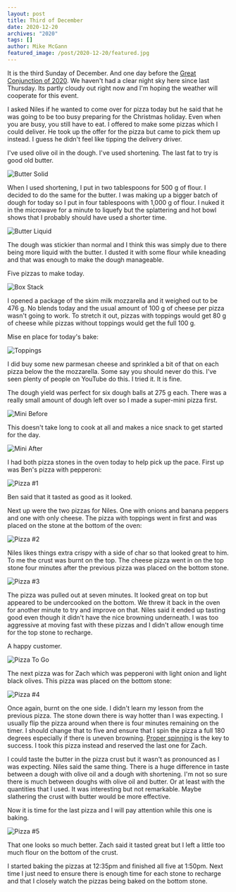 ```yaml
---
layout: post
title: Third of December
date: 2020-12-20
archives: "2020"
tags: []
author: Mike McGann
featured_image: /post/2020-12-20/featured.jpg
---
```


It is the third Sunday of December. And one day before the [Great Conjunction
of 2020](https://www.nasa.gov/feature/the-great-conjunction-of-jupiter-and-saturn).
We haven't had a clear night sky here since last Thursday. Its partly cloudy
out right now and I'm hoping the weather will cooperate for this event.

I asked Niles if he wanted to come over for pizza today but he said that he was
going to be too busy preparing for the Christmas holiday. Even when you are
busy, you still have to eat. I offered to make some pizzas which I could
deliver. He took up the offer for the pizza but came to pick them up
instead. I guess he didn't feel like tipping the delivery driver.

I've used olive oil in the dough. I've used shortening. The last fat to try
is good old butter.

![Butter Solid](butter_solid.tn.jpg)

When I used shortening, I put in two tablespoons for 500 g of flour. I
decided to do the same for the butter. I was making up a bigger batch of
dough for today so I put in four tablespoons with 1,000 g of flour. I
nuked it in the microwave for a minute to liquefy but the splattering and
hot bowl shows that I probably should have used a shorter time.

![Butter Liquid](butter_liquid.tn.jpg)

The dough was stickier than normal and I think this was simply due to there
being more liquid with the butter. I dusted it with some flour while kneading
and that was enough to make the dough manageable.

Five pizzas to make today.

![Box Stack](box_stack.tn.jpg)

I opened a package of the skim milk mozzarella and it weighed out to be 476 g.
No blends today and the usual amount of 100 g of cheese per pizza wasn't going
to work. To stretch it out, pizzas with toppings would get 80 g of
cheese while pizzas without toppings would get the full 100 g.

Mise en place for today's bake:

![Toppings](toppings.tn.jpg)

I did buy some new parmesan cheese and sprinkled a bit of that on each
pizza below the the mozzarella. Some say you should never do this. I've seen
plenty of people on YouTube do this. I tried it. It is fine.

The dough yield was perfect for six dough balls at 275 g each. There was a
really small amount of dough left over so I made a super-mini pizza first.

![Mini Before](mini_before.tn.jpg)

This doesn't take long to cook at all and makes a nice snack to get
started for the day.

![Mini After](mini_after.tn.jpg)

I had both pizza stones in the oven today to help pick up the pace. First up
was Ben's pizza with pepperoni:

![Pizza #1](pizza_1.tn.jpg)

Ben said that it tasted as good as it looked.

Next up were the two pizzas for Niles. One with onions and banana peppers
and one with only cheese. The pizza with toppings went in first and was placed
on the stone at the bottom of the oven:

![Pizza #2](pizza_2.tn.jpg)

Niles likes things extra crispy with a side of char so that looked great to
him. To me the crust was burnt on the top. The cheese pizza went in on the top
stone four minutes after the previous pizza was placed on the bottom
stone.

![Pizza #3](pizza_3.tn.jpg)

The pizza was pulled out at seven minutes. It looked great on top but appeared
to be undercooked on the bottom. We threw it back in the oven for another
minute to try and improve on that. Niles said it ended up tasting good even
though it didn't have the nice browning underneath. I was too aggressive at
moving fast with these pizzas and I didn't allow enough time for the top stone
to recharge.

A happy customer.

![Pizza To Go](order_to_go.tn.jpg)

The next pizza was for Zach which was pepperoni with light onion and light
black olives. This pizza was placed on the bottom stone:

![Pizza #4](pizza_4.tn.jpg)

Once again, burnt on the one side. I didn't learn my lesson from the previous
pizza. The stone down there is way hotter than I was expecting. I usually flip
the pizza around when there is four minutes remaining on the timer. I should
change that to five and ensure that I spin the pizza a full 180 degrees
especially if there is uneven browning. [Proper
spinning](https://youtu.be/2lTenOTh1V0?t=2495) is the key to success. I took
this pizza instead and reserved the last one for Zach.

I could taste the butter in the pizza crust but it wasn't as pronounced as I
was expecting. Niles said the same thing. There is a huge difference in taste
between a dough with olive oil and a dough with shortening. I'm not so sure
there is much between doughs with olive oil and butter. Or at least with the
quantities that I used. It was interesting but not remarkable. Maybe slathering
the crust with butter would be more effective.

Now it is time for the last pizza and I will pay attention while this one is
baking.

![Pizza #5](pizza_5.tn.jpg)

That one looks so much better. Zach said it tasted great but I left a little too
much flour on the bottom of the crust.

I started baking the pizzas at 12:35pm and finished all five at 1:50pm. Next
time I just need to ensure there is enough time for each stone to recharge and
that I closely watch the pizzas being baked on the bottom stone.

